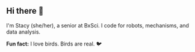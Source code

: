 ## Hi there 👋
I'm Stacy (she/her), a senior at BxSci. I code for robots, mechanisms, and data analysis.

**Fun fact:** I love birds. Birds are real. 🐦

<!--
**stacyc2449/stacyc2449** is a ✨ _special_ ✨ repository because its `README.md` (this file) appears on your GitHub profile.

Here are some ideas to get you started:

- 🔭 I’m currently working on ...
- 🌱 I’m currently learning ...
- 👯 I’m looking to collaborate on ...
- 🤔 I’m looking for help with ...
- 💬 Ask me about ...
- 📫 How to reach me: ...
- 😄 Pronouns: ...
- ⚡ Fun fact: ...
-->
